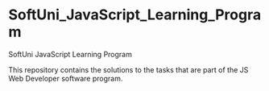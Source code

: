 # SoftUni_JavaScript_Learning_Program
SoftUni JavaScript Learning Program

This repository contains the solutions to the tasks that are part of the JS Web Developer software program.